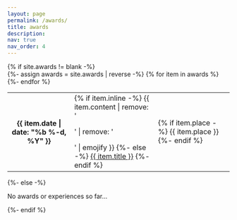 ```yaml
---
layout: page
permalink: /awards/
title: awards
description: 
nav: true
nav_order: 4
---
```



<!-- pages/awards.md -->
<div class="awards">
{% if site.awards != blank -%} 
<div class="table-responsive">
    <table class="table table-sm table-borderless">
    {%- assign awards = site.awards | reverse -%} 
    {% for item in awards %} 
    <tr>
        <th scope="row">{{ item.date | date: "%b %-d, %Y" }}</th>
        <td>
        {% if item.inline -%} 
            {{ item.content | remove: '<p>' | remove: '</p>' | emojify }}
        {%- else -%} 
            <a class="awards-title" href="{{ item.url | relative_url }}">{{ item.title }}</a>
        {%- endif %} 
        </td>
        <td>
        {% if item.place -%} 
            <span class="awards-place">{{ item.place }}</span>
        {%- endif %}
        </td>
    </tr>
    {%- endfor %} 
    </table>
</div>
{%- else -%} 
<p>No awards or experiences so far...</p>
{%- endif %} 
</div>